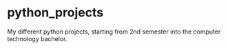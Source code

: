 # python_projects
My different python projects, starting from 2nd semester into the computer technology bachelor.
